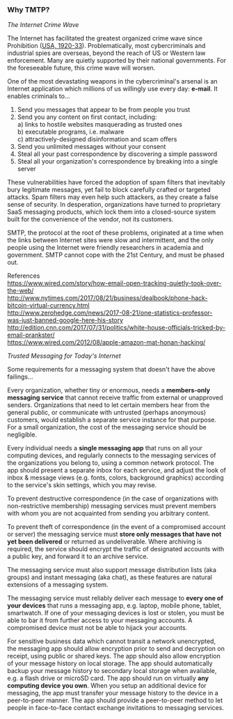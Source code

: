 ### Why TMTP?

_The Internet Crime Wave_

The Internet has facilitated the greatest organized crime wave since Prohibition 
([USA, 1920-33](https://en.wikipedia.org/wiki/Prohibition_in_the_United_States)). Problematically, 
most cybercriminals and industrial spies are overseas, beyond the reach of US or Western 
law enforcement. Many are quietly supported by their national governments. 
For the foreseeable future, this crime wave will worsen.

One of the most devastating weapons in the cybercriminal's arsenal is an Internet application 
which millions of us willingly use every day: **e-mail**. It enables criminals to...

1. Send you messages that appear to be from people you trust
2. Send you any content on first contact, including:  
   a) links to hostile websites masquerading as trusted ones  
   b) executable programs, i.e. malware  
   c) attractively-designed disinformation and scam offers  
3. Send you unlimited messages without your consent
4. Steal all your past correspondence by discovering a simple password
5. Steal all your organization's correspondence by breaking into a single server

These vulnerabilities have forced the adoption of spam filters that inevitably bury legitimate 
messages, yet fail to block carefully crafted or targeted attacks. Spam filters may even help such 
attackers, as they create a false sense of security. 
In desperation, organizations have turned to proprietary SaaS messaging products, 
which lock them into a closed-source system built for the convenience of the vendor, not its customers.

SMTP, the protocol at the root of these problems, 
originated at a time when the links between Internet sites were slow and intermittent, 
and the only people using the Internet were friendly researchers in academia and government. 
SMTP cannot cope with the 21st Century, and must be phased out.

References  
https://www.wired.com/story/how-email-open-tracking-quietly-took-over-the-web/  
http://www.nytimes.com/2017/08/21/business/dealbook/phone-hack-bitcoin-virtual-currency.html  
http://www.zerohedge.com/news/2017-08-21/one-statistics-professor-was-just-banned-google-here-his-story  
http://edition.cnn.com/2017/07/31/politics/white-house-officials-tricked-by-email-prankster/  
https://www.wired.com/2012/08/apple-amazon-mat-honan-hacking/  

_Trusted Messaging for Today's Internet_

Some requirements for a messaging system that doesn't have the above failings...

Every organization, whether tiny or enormous, needs a **members-only messaging service** 
that cannot receive traffic from external or unapproved senders. 
Organizations that need to let certain members hear from the general public, 
or communicate with untrusted (perhaps anonymous) customers, 
would establish a separate service instance for that purpose. 
For a small organization, the cost of the messaging service should be negligible. 

Every individual needs a **single messaging app** that runs on all your computing devices, 
and regularly connects to the messaging services of the organizations you belong to, 
using a common network protocol. 
The app should present a separate inbox for each service, and adjust the look of inbox & message views 
(e.g. fonts, colors, background graphics) according to the service's skin settings, which you may revise. 

To prevent destructive correspondence (in the case of organizations with non-restrictive membership) 
messaging services must prevent members with whom you are not acquainted from sending you arbitrary content. 

To prevent theft of correspondence (in the event of a compromised account or server) the messaging service 
must **store only messages that have not yet been delivered** or returned as undeliverable. 
Where archiving is required, the service should encrypt the traffic of designated accounts 
with a public key, and forward it to an archive service.

The messaging service must also support message distribution lists (aka groups) and instant messaging (aka chat), 
as these features are natural extensions of a messaging system. 

The messaging service must reliably deliver each message to **every one of your devices** that runs a messaging app, 
e.g. laptop, mobile phone, tablet, smartwatch. 
If one of your messaging devices is lost or stolen, you must be able to bar it from further access to your 
messaging accounts. A compromised device must not be able to hijack your accounts. 

For sensitive business data which cannot transit a network unencrypted, the messaging app 
should allow encryption prior to send and decryption on receipt, using public or shared keys.
The app should also allow encryption of your message history on local storage. 
The app should automatically backup your message history to secondary local storage when available, 
e.g. a flash drive or microSD card. 
The app should run on virtually **any computing device you own**. 
When you setup an additional device for messaging, 
the app must transfer your message history to the device in a peer-to-peer manner. 
The app should provide a peer-to-peer method to let people in face-to-face contact exchange invitations to messaging services. 
